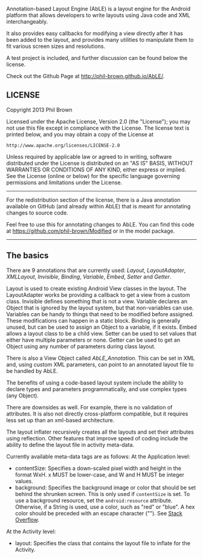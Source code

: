 Annotation-based Layout Engine (AbLE) is a layout engine for the Android platform that allows 
developers to write layouts using Java code and XML interchangeably.

It also provides easy callbacks for modifying a view directly after it has been added to the layout,
and provides many utilities to manipulate them to fit various screen sizes and resolutions.

A test project is included, and further discussion can be found below the license.

Check out the Github Page at http://phil-brown.github.io/AbLE/.

## LICENSE

Copyright 2013 Phil Brown

Licensed under the Apache License, Version 2.0 (the "License");
you may not use this file except in compliance with the License.
The license text is printed below, and you may obtain a copy of 
the License at

    http://www.apache.org/licenses/LICENSE-2.0

Unless required by applicable law or agreed to in writing, software
distributed under the License is distributed on an "AS IS" BASIS,
WITHOUT WARRANTIES OR CONDITIONS OF ANY KIND, either express or implied.
See the License (online or below) for the specific language governing permissions and
limitations under the License.

----------------------------------

For the redistribution section of the license, there is a Java annotation
available on GitHub (and already within AbLE) that is meant for annotating 
changes to source code.

Feel free to use this for annotating changes to AbLE. You can find this 
code at https://github.com/phil-brown/Modified or in the model package.

----------------------------------

## The basics

There are 9 annotations that are currently used: *Layout*, *LayoutAdapter*, *XMLLayout*,
*Invisible*, *Binding*, *Variable*, *Embed*, *Setter* and *Getter*.

Layout is used to create existing Android View classes in the layout. The LayoutAdapter
works be providing a callback to get a view from a custom class. Invisible defines something 
that is not a view. Variable declares an Object that is ignored by the layout system, but that
non-variables can use. Variables can be handy to things that need to be modified before assigned.
These modifications can happen in a static block. Binding is generally unused, but can be used to
assign an Object to a variable, if it exists. Embed allows a layout class to be a child view. Setter
can be used to set values that either have multiple parameters or none. Getter can be used to get an
Object using any number of parameters during class layout.

There is also a View Object called *AbLE_Annotation*. This can be set in XML and, using custom XML parameters,
can point to an annotated layout file to be handled by AbLE.

The benefits of using a code-based layout system include the ability to declare types and parameters
programmatically, and use complex types (any Object).

There are downsides as well. For example, there is no validation of attributes. It is also not
directly cross-platform compatible, but it requires less set up than an xml-based architecture.

The layout inflater recursively creates all 
the layouts and set their attributes using reflection. Other features that improve speed of coding
include the ability to define the layout file in activity meta-data.

Currently available meta-data tags are as follows:
At the Application level:
* contentSize: Specifies a down-scaled pixel width and height in the format WxH. x MUST be lower-case,
and W and H MUST be integer values.
* background: Specifies the background image or color that should be set behind the shrunken screen.
This is only used if `contentSize` is set. To use a background resource, set the
`android:resource` attribute. Otherwise, if a String is used, use a color, such as "red" or "blue".
A hex color should be preceded with an escape character ("\"). See [Stack Overflow](http://stackoverflow.com/questions/14692335/specify-hex-color-value-in-android-metadata).

At the Activity level:
* layout: Specifies the class that contains the layout file to inflate for the Activity.